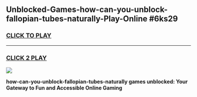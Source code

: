 
## Unblocked-Games-how-can-you-unblock-fallopian-tubes-naturally-Play-Online #6ks29
<h3>
<a href="https://news.freeplayer.one?title=how-can-you-unblock-fallopian-tubes-naturally&ref=3">CLICK TO PLAY</a></h3>
<hr>

<h3>
<a href="https://news.freeplayer.one?title=how-can-you-unblock-fallopian-tubes-naturally&ref=3">CLICK 2 PLAY</a>
  
</h3>

<a href="https://news.freeplayer.one?title=how-can-you-unblock-fallopian-tubes-naturally&ref=3"><img src="https://clearcache.store/games.png"></a>


**how-can-you-unblock-fallopian-tubes-naturally games unblocked: Your Gateway to Fun and Accessible Online Gaming**
